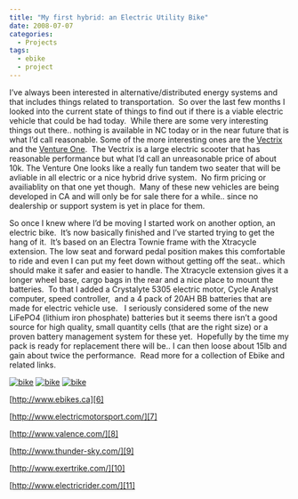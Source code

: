 ```yaml
---
title: "My first hybrid: an Electric Utility Bike"
date: 2008-07-07
categories:
  - Projects
tags:
  - ebike
  - project
---
```


I’ve always been interested in alternative/distributed energy systems and that includes things related to transportation.  So over the last few months I looked into the current state of things to find out if there is a viable electric vehicle that could be had today.  While there are some very interesting things out there.. nothing is available in NC today or in the near future that is what I’d call reasonable. Some of the more interesting ones are the [Vectrix][1] and the [Venture One][2].  The Vectrix is a large electric scooter that has reasonable performance but what I’d call an unreasonable price of about 10k. The Venture One looks like a really fun tandem two seater that will be avliable in all electric or a nice hybrid drive system.  No firm pricing or availiablity on that one yet though.  Many of these new vehicles are being developed in CA and will only be for sale there for a while.. since no dealership or support system is yet in place for them.

 [1]: https://en.wikipedia.org/wiki/Vectrix "https://en.wikipedia.org/wiki/Vectrix"
 [2]: http://www.flytheroad.com/ "http://www.flytheroad.com/"
<!--more-->
So once I knew where I’d be moving I started work on another option, an electric bike.  It’s now basically finished and I’ve started trying to get the hang of it.  It’s based on an Electra Townie frame with the Xtracycle extension. The low seat and forward pedal position makes this comfortable to ride and even I can put my feet down without getting off the seat.. which should make it safer and easier to handle. The Xtracycle extension gives it a longer wheel base, cargo bags in the rear and a nice place to mount the batteries.  To that I added a Crystalyte 5305 electric motor, Cycle Analyst computer, speed controller,  and a 4 pack of 20AH BB batteries that are made for electric vehicle use.   I seriously considered some of the new LiFePO4 (lithium iron phosphate) batteries but it seems there isn’t a good source for high quality, small quantity cells (that are the right size) or a proven battery management system for these yet.  Hopefully by the time my pack is ready for replacement there will be.. I can then loose about 15lb and gain about twice the performance.  Read more for a collection of Ebike and related links.

[![bike](/pics/inline_townie_V1_1.jpg)](/pics/townie_V1_1.jpg)
[![bike](/pics/inline_townie_V1_2.jpg)](/pics/townie_V1_2.jpg)
[![bike](/pics/inline_townie_V1_3.jpg)](/pics/townie_V1_3.jpg)


[http://www.ebikes.ca][6]

 [6]: http://www.ebikes.ca/ "http://www.ebikes.ca/"

[http://www.electricmotorsport.com/][7]

 [7]: http://www.electricmotorsport.com/ "http://www.electricmotorsport.com/"

[http://www.valence.com/][8]

 [8]: http://www.valence.com/index.html "http://www.valence.com"

[http://www.thunder-sky.com/][9]

 [9]: http://www.thunder-sky.com/products_en.asp "http://www.thunder-sky.com"

[http://www.exertrike.com/][10]

 [10]: http://www.exertrike.com/ "http://www.exertrike.com/"

[http://www.electricrider.com/][11]

 [11]: http://www.electricrider.com/ "http://www.electricrider.com"
